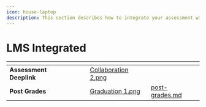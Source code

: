 ```yaml
---
icon: house-laptop
description: This section describes how to integrate your assessment with your LMS
---
```


# LMS Integrated



<table data-view="cards"><thead><tr><th></th><th></th><th></th><th data-hidden data-card-cover data-type="files"></th><th data-hidden data-card-target data-type="content-ref"></th></tr></thead><tbody><tr><td><strong>Assessment Deeplink</strong></td><td></td><td></td><td><a href="../../.gitbook/assets/Collaboration 2.png">Collaboration 2.png</a></td><td></td></tr><tr><td><strong>Post Grades</strong></td><td></td><td></td><td><a href="../../.gitbook/assets/Graduation 1.png">Graduation 1.png</a></td><td><a href="post-grades.md">post-grades.md</a></td></tr></tbody></table>
